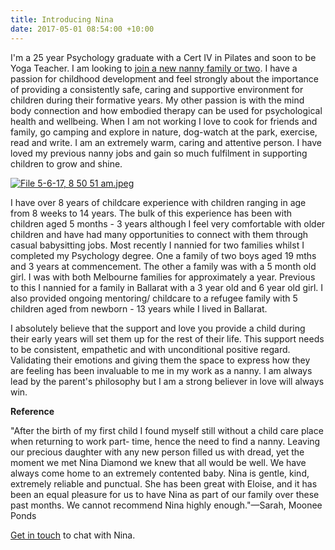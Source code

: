```yaml
---
title: Introducing Nina
date: 2017-05-01 08:54:00 +10:00
---
```


I'm a 25 year Psychology graduate with a Cert IV in Pilates and soon to be Yoga Teacher.  I am looking to [join a new nanny family or two](http://nannymatch.com.au/contact/). I have a passion for childhood development and feel strongly about the importance of providing a consistently safe, caring and supportive environment for children during their formative years. My other passion is with the mind body connection and how embodied therapy can be used for psychological health and wellbeing. When I am not working I love to cook for friends and family, go camping and explore in nature, dog-watch at the park, exercise, read and write. I am an extremely warm, caring and attentive person. I have loved my previous nanny jobs and gain so much fulfilment in supporting children to grow and shine.

[![File 5-6-17, 8 50 51 am.jpeg](/uploads/File%205-6-17,%208%2050%2051%20am.jpeg)](http://nannymatch.com.au/contact/)

I have over 8 years of childcare experience with children ranging in age from 8 weeks to 14 years. The bulk of this experience has been with children aged 5 months - 3 years although I feel very comfortable with older children and have had many opportunities to connect with them through casual babysitting jobs. Most recently I nannied for two families whilst I completed my Psychology degree. One a family of two boys aged 19 mths and 3 years at commencement. The other a family was with a 5 month old girl. I was with both Melbourne families for approximately a year. Previous to this I nannied for a family in Ballarat with a 3 year old and 6 year old girl. I also provided ongoing mentoring/ childcare to a refugee family with 5 children aged from newborn - 13 years while I lived in Ballarat.	

I absolutely believe that the support and love you provide a child during their early years will set them up for the rest of their life. This support needs to be consistent, empathetic and with unconditional positive regard. Validating their emotions and giving them the space to express how they are feeling has been invaluable to me in my work as a nanny. I am always lead by the parent's philosophy but I am a strong believer in love will always win.

**Reference**

"After the birth of my first child I found myself still without a child care place when returning to work part- time, hence the need to find a nanny. Leaving our precious daughter with any new person filled us with dread, yet the moment we met Nina Diamond we knew that all would be well. We have always come home to an extremely contented baby. Nina is gentle, kind, extremely reliable and punctual. She has been great with Eloise, and it has been an equal pleasure for us to have Nina as part of our family over these past months. We cannot recommend Nina highly enough."—Sarah, Moonee Ponds

[Get in touch](http://nannymatch.com.au/contact/) to chat with Nina.
